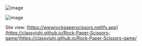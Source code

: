 ![image](https://github.com/ClassyJuhi/Rock-Paper-Scissors/assets/103419567/1b4405f3-3ca2-4b4b-a4a6-f0ccf0ddaf00)

![image](https://github.com/ClassyJuhi/Rock-Paper-Scissors/assets/103419567/2adf53e7-7dcc-4049-a344-45c1149dd342)


Site view: [https://wwwrockpaperscissors.netlify.app](https://classyjuhi.github.io/Rock-Paper-Scissors-game/)https://classyjuhi.github.io/Rock-Paper-Scissors-game/
